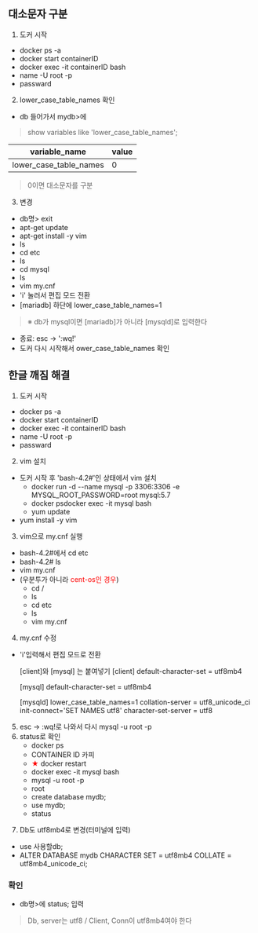 ## 대소문자 구분
1. 도커 시작 
- docker ps -a
- docker start containerID
- docker exec -it containerID bash
- name -U root -p
- passward
2. lower_case_table_names 확인
- db 들어가서
mydb>에 
> show variables like 'lower_case_table_names';

|variable_name|value|
|---|---|
|lower_case_table_names|0|
> 0이면 대소문자를 구분

3. 변경
- db명> exit
- apt-get update
- apt-get install -y vim
- ls
- cd etc
- ls
- cd mysql
- ls
- vim my.cnf
- 'i' 눌러서 편집 모드 전환
- [mariadb] 하단에 lower_case_table_names=1
> ※ db가 mysql이면 [mariadb]가 아니라 [mysqld]로 입력한다
- 종료: esc → ':wq!'
- 도커 다시 시작해서 ower_case_table_names 확인

## 한글 깨짐 해결
1. 도커 시작 
- docker ps -a
- docker start containerID
- docker exec -it containerID bash
- name -U root -p
- passward

2. vim 설치
- 도커 시작 후 'bash-4.2#'인 상태에서 vim 설치
  - docker run -d --name mysql -p 3306:3306 -e MYSQL_ROOT_PASSWORD=root mysql:5.7
  - docker psdocker exec -it mysql bash
  - yum update
- yum install -y vim

3. vim으로 my.cnf 실행
- bash-4.2#에서 cd etc
- bash-4.2# ls
- vim my.cnf
- (우분투가 아니라 <a style=color:red>cent-os인 경우</a>)
    - cd /
    - ls
    - cd etc
    - ls
    - vim my.cnf
4. my.cnf 수정
- 'i'입력해서 편집 모드로 전환


    [client]와 [mysql] 는 붙여넣기
    [client] 
    default-character-set = utf8mb4 
    
    [mysql] 
    default-character-set = utf8mb4 
    
    [mysqld] 
    lower_case_table_names=1
    collation-server = utf8_unicode_ci 
    init-connect='SET NAMES utf8' 
    character-set-server = utf8
5. esc → :wq!로 나와서 다시 mysql -u root -p
6. status로 확인
    - docker ps
    - CONTAINER ID 카피
    - <a style=color:red>★</a> docker restart <CONTAINER ID> 
    - docker exec -it mysql bash
    - mysql -u root -p
    - root
    - create database mydb;
    - use mydb;
    - status
    > 
5. Db도 utf8mb4로 변경(터미널에 입력)
- use 사용할db;
- ALTER DATABASE mydb CHARACTER SET = utf8mb4 COLLATE = utf8mb4_unicode_ci;

### 확인
- db명>에 status; 입력
> Db, server는 utf8 / Client, Conn이 utf8mb4여야 한다
